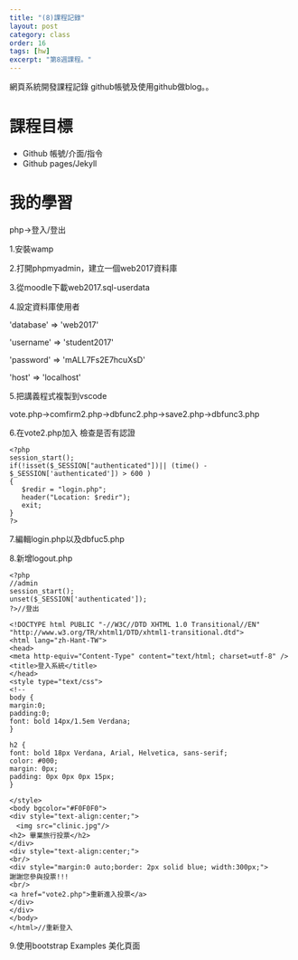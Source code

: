 ```yaml
---
title: "(8)課程記錄"
layout: post
category: class
order: 16
tags: [hw]
excerpt: "第8週課程。"
---
```

網頁系統開發課程記錄
github帳號及使用github做blog。。

# 課程目標
- Github 帳號/介面/指令
- Github pages/Jekyll

# 我的學習

php->登入/登出

1.安裝wamp

2.打開phpmyadmin，建立一個web2017資料庫

3.從moodle下載web2017.sql-userdata

4.設定資料庫使用者
 
 'database' => 'web2017'
 
 'username' => 'student2017'
 
 'password' => 'mALL7Fs2E7hcuXsD'
 
 'host' => 'localhost'
 
5.把講義程式複製到vscode
 
  vote.php->comfirm2.php->dbfunc2.php->save2.php->dbfunc3.php
  
 6.在vote2.php加入 檢查是否有認證
 
 ```
 <?php
session_start(); 
if(!isset($_SESSION["authenticated"])|| (time() - $_SESSION['authenticated']) > 600 ) 
{
    $redir = "login.php";
    header("Location: $redir");
    exit;
}
?>
 ```
 7.編輯login.php以及dbfuc5.php
 
 8.新增logout.php
 
 ```
 <?php
//admin
session_start(); 
unset($_SESSION['authenticated']);
?>//登出

<!DOCTYPE html PUBLIC "-//W3C//DTD XHTML 1.0 Transitional//EN" "http://www.w3.org/TR/xhtml1/DTD/xhtml1-transitional.dtd">
<html lang="zh-Hant-TW">
<head>
<meta http-equiv="Content-Type" content="text/html; charset=utf-8" />
<title>登入系統</title>
</head>
<style type="text/css">
<!--
body {
margin:0;
padding:0;
font: bold 14px/1.5em Verdana;
}

h2 {
font: bold 18px Verdana, Arial, Helvetica, sans-serif;
color: #000;
margin: 0px;
padding: 0px 0px 0px 15px;
}

</style>
<body bgcolor="#F0F0F0">
<div style="text-align:center;">
　<img src="clinic.jpg"/>
<h2> 畢業旅行投票</h2>
</div>
<div style="text-align:center;">
<br/>
<div style="margin:0 auto;border: 2px solid blue; width:300px;">
謝謝您參與投票!!!
<br/>
<a href="vote2.php">重新進入投票</a>
</div>
</div>
</body>
</html>//重新登入
```
9.使用bootstrap Examples 美化頁面









